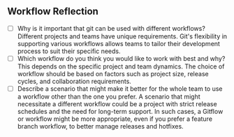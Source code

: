 ## Workflow Reflection

- [ ] Why is it important that git can be used with different workflows?
      Different projects and teams have unique requirements.
      Git's flexibility in supporting various workflows allows teams to tailor
      their development process to suit their specific needs.
- [ ] Which workflow do you think you would like to work with best and why?
      This depends on the specific project and team dynamics. The choice of workflow
       should be based on factors such as project size,
      release cycles, and collaboration requirements.
- [ ] Describe a scenario that might make it better for the whole team to use a workflow other than the one you prefer.
      A scenario that might necessitate a different workflow could be a project with strict release schedules
       and the need for long-term support. In such cases, a Gitflow or workflow might be more appropriate,
      even if you prefer a feature branch workflow, to better manage releases and hotfixes.
